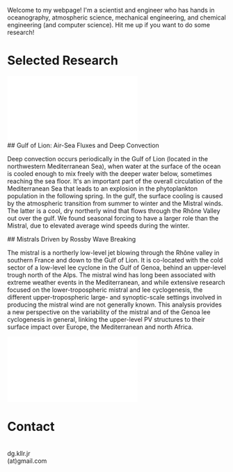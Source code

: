 Welcome to my webpage! I'm a scientist and engineer who has hands in oceanography, atmospheric science, mechanical engineering, and chemical engineering (and computer science). Hit me up if you want to do some research!


# Selected Research

<div class="container">


<!--first block-->
<div class="row align-items-center justify-content-center bordered">

<div class="col-sm-6">
<a href="https://doi.org/10.1029/2022JC019245">
<embed src="/img/papers/jgr_oceans_2024.pdf" class="w-100 pdf"></embed>
</a>

</div>

<div class="col-sm-6 justify-content-left align-self-start">
## Gulf of Lion: Air-Sea Fluxes and Deep Convection

Deep convection occurs periodically in the Gulf of Lion (located in the northwestern Mediterranean Sea), when water at the surface of the ocean is cooled enough to mix freely with the deeper water below, sometimes reaching the sea floor. It's an important part of the overall circulation of the Mediterranean Sea that leads to an explosion in the phytoplankton population in the following spring. In the gulf, the surface cooling is caused by the atmospheric transition from summer to winter and the Mistral winds. The latter is a cool, dry northerly wind that flows through the Rhône Valley out over the gulf. We found seasonal forcing to have a larger role than the Mistral, due to elevated average wind speeds during the winter.
</div>

</div>


<!--second block-->
<div class="row align-items-center justify-content-center bordered">

<div class="col-sm-6 justify-content-left align-self-start">
## Mistrals Driven by Rossby Wave Breaking

The mistral is a northerly low-level jet blowing through the Rhône valley in southern France and down to the Gulf of Lion. It is co-located with the cold sector of a low-level lee cyclone in the Gulf of Genoa, behind an upper-level trough north of the Alps. The mistral wind has long been associated with extreme weather events in the Mediterranean, and while extensive research focused on the lower-tropospheric mistral and lee cyclogenesis, the different upper-tropospheric large- and synoptic-scale settings involved in producing the mistral wind are not generally known. This analysis provides a new perspective on the variability of the mistral and of the Genoa lee cyclogenesis in general, linking the upper-level PV structures to their surface impact over Europe, the Mediterranean and north Africa.
</div>

<div class="col-sm-6">
<a href="https://doi.org/10.5194/wcd-2-609-2021">
<embed src="/img/papers/wcd_2021.pdf" class="w-100 pdf"></embed>
</a>
</div>

</div>



<!--[>example block<]-->
<!--[><div class="row align-items-center justify-content-center bordered"><]-->
<!--[><div class="col-sm justify-content-left align-self-start">Example text block</div><]-->
<!--[><div class="col-sm"><img src="/img/images/back_max_all_trajectories.png" class="img-fluid"></div><]-->
<!--[></div><]-->


</div>


# Contact

<div class="container overflow-hidden">

<!--essentials-->
<div class="row align-items-center justify-content-center text-center">


<!--email-->
<div class="col-sm-2"><i class="fas fa-envelope fa-4x"></i></br>dg.kllr.jr</br>(at)gmail.com</div>

<!--github-->
<div class="col-sm-2"><a href="https://github.com/dkllrjr"><i class="fab fa-github fa-6x icon"></i></a></div>

<!--gitlab-->
<div class="col-sm-2"><a href="https://gitlab.com/dkllrjr"><i class="fab fa-gitlab fa-6x icon"></i></a></div>

<!--linkedin-->
<div class="col-sm-2"><a href="https://www.linkedin.com/in/dg-kllr-jr"><i class="fab fa-linkedin-in fa-6x icon"></i></a></div>


</div>
</br>


<!--creative-->
<div class="row align-items-center justify-content-center text-center">


<!--twitch-->
<div class="col-sm-2"><a href="https://twitch.tv/alaskanresearcher"><i class="fab fa-twitch fa-6x icon"></i></a></div>

<!--youtube-->
<div class="col-sm-2"><a href="https://www.youtube.com/channel/UCWux0xszsp373cTWb-yBJwA"><i class="fab fa-youtube fa-6x icon"></i></a></div>

<!--itchio-->
<div class="col-sm-2"><a href="https://socratic-salmon-games.itch.io"><i class="fab fa-itch-io fa-6x icon"></i></a></div>


</div>

</div>

</br>
</br>
